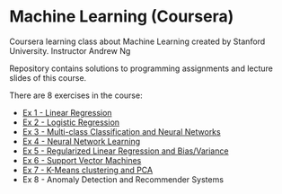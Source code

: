 # Machine Learning (Coursera)

Coursera learning class about Machine Learning created by Stanford University.
Instructor Andrew Ng

Repository contains solutions to programming assignments and lecture slides of this course.

There are 8 exercises in the course: 
 - [Ex 1 - Linear Regression](/ex1-linear-regression/)
 - [Ex 2 - Logistic Regression](/ex2-logistic-regression/)
 - [Ex 3 - Multi-class Classification and Neural Networks](/ex3-multi-class-and-neural-networks/)
 - [Ex 4 - Neural Network Learning](/ex4-neural-network-learning/)
 - [Ex 5 - Regularized Linear Regression and Bias/Variance](/ex5-regularized-linear-regression/)
 - [Ex 6 - Support Vector Machines](/ex6-support-vector-machines/)
 - [Ex 7 - K-Means clustering and PCA](/ex7-k-means-clustering-and-pca/)
 - Ex 8 - Anomaly Detection and Recommender Systems
